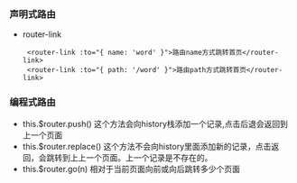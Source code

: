 ### 声明式路由

- router-link

  ```vue
   <router-link :to="{ name: 'word' }">路由name方式跳转首页</router-link>
   <router-link :to="{ path: '/word' }">路由path方式跳转首页</router-link>
  ```

### 编程式路由

- this.$router.push()  这个方法会向history栈添加一个记录,点击后退会返回到上一个页面
- this.$router.replace() 这个方法不会向history里面添加新的记录，点击返回，会跳转到上上一个页面。上一个记录是不存在的。
- this.$router.go(n) 相对于当前页面向前或向后跳转多少个页面